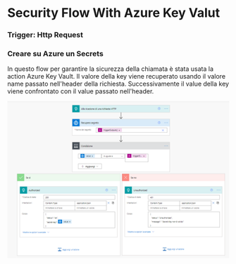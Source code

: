 # Security Flow With Azure Key Valut

### Trigger: Http Request
### Creare su Azure un Secrets
In questo flow per garantire la sicurezza della chiamata è stata usata la action Azure Key Vault. Il valore della key viene recuperato usando il valore name passato nell'header della richiesta. Successivamente il value della key viene confrontato con il value passato nell'header.

![](https://github.com/N1C0-95/PowerAutomate/blob/main/Security%20Flow/SecurityWithAzureKeyVault/Screenshot_AzureSecretKey.png)
